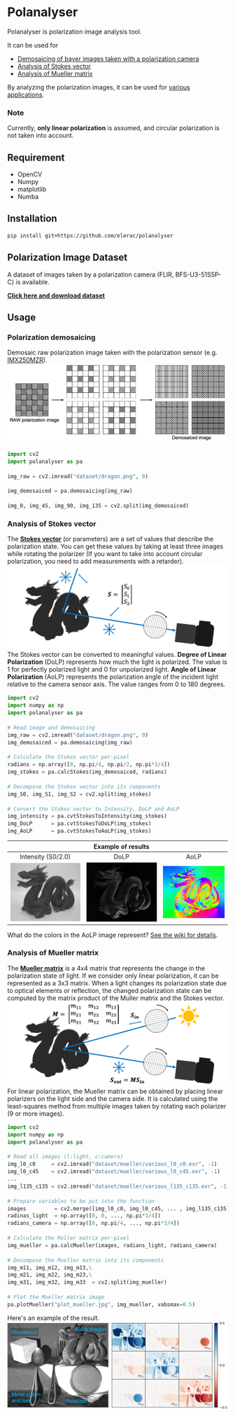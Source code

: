 # Polanalyser
Polanalyser is polarization image analysis tool.

It can be used for 
* [Demosaicing of bayer images taken with a polarization camera](#polarization-demosaicing)
* [Analysis of Stokes vector](#analysis-of-stokes-vector)
* [Analysis of Mueller matrix](#analysis-of-mueller-matrix)

By analyzing the polarization images, it can be used for [various applications](https://github.com/elerac/polanalyser/wiki/Applications-for-Polarization-Image).

### Note
Currently, **only linear polarization** is assumed, and circular polarization is not taken into account.

## Requirement
* OpenCV
* Numpy
* matplotlib
* Numba

## Installation
```sh
pip install git+https://github.com/elerac/polanalyser
```

## Polarization Image Dataset
A dataset of images taken by a polarization camera (FLIR, BFS-U3-51S5P-C) is available.

[**Click here and download dataset**](https://drive.google.com/drive/folders/1vCe9N05to5_McvwyDqxTmLIKz7vRzmbX?usp=sharing)


## Usage
### Polarization demosaicing
Demosaic raw polarization image taken with the polarization sensor (e.g. [IMX250MZR](https://www.sony-semicon.co.jp/e/products/IS/polarization/product.html)).
![](documents/demosaicing.png)
```python
import cv2
import polanalyser as pa

img_raw = cv2.imread("dataset/dragon.png", 0)

img_demosaiced = pa.demosaicing(img_raw)

img_0, img_45, img_90, img_135 = cv2.split(img_demosaiced)
```

### Analysis of Stokes vector
The [**Stokes vector**](https://en.wikipedia.org/wiki/Stokes_parameters) (or parameters) are a set of values that describe the polarization state. You can get these values by taking at least three images while rotating the polarizer (If you want to take into account circular polarization, you need to add measurements with a retarder).
![](documents/stokes_setup.png)
The Stokes vector can be converted to meaningful values. **Degree of Linear Polarization** (DoLP) represents how much the light is polarized. The value is 1 for perfectly polarized light and 0 for unpolarized light. **Angle of Linear Polarization** (AoLP) represents the polarization angle of the incident light relative to the camera sensor axis. The value ranges from 0 to 180 degrees.
```python
import cv2
import numpy as np
import polanalyser as pa

# Read image and demosaicing
img_raw = cv2.imread("dataset/dragon.png", 0)
img_demosaiced = pa.demosaicing(img_raw)

# Calculate the Stokes vector per-pixel
radians = np.array([0, np.pi/4, np.pi/2, np.pi*3/4])
img_stokes = pa.calcStokes(img_demosaiced, radians)

# Decompose the Stokes vector into its components
img_S0, img_S1, img_S2 = cv2.split(img_stokes)

# Convert the Stokes vector to Intensity, DoLP and AoLP
img_intensity = pa.cvtStokesToIntensity(img_stokes)
img_DoLP      = pa.cvtStokesToDoLP(img_stokes)
img_AoLP      = pa.cvtStokesToAoLP(img_stokes)
```

||Example of results | |
|:-:|:-:|:-:|
|Intensity (S0/2.0)|DoLP|AoLP|
|![](documents/dragon_IMX250MZR_intensity.jpg)|![](documents/dragon_IMX250MZR_DoLP.jpg)|![](documents/dragon_IMX250MZR_AoLP.jpg)|

What do the colors in the AoLP image represent? [See the wiki for details](https://github.com/elerac/polanalyser/wiki/How-to-Visualizing-the-AoLP-Image).

### Analysis of Mueller matrix
The [**Mueller matrix**](https://en.wikipedia.org/wiki/Mueller_calculus) is a 4x4 matrix that represents the change in the polarization state of light. If we consider only linear polarization, it can be represented as a 3x3 matrix.
When a light changes its polarization state due to optical elements or reflection, the changed polarization state can be computed by the matrix product of the Muller matrix and the Stokes vector.
![](documents/mueller_setup.png)
For linear polarization, the Mueller matrix can be obtained by placing linear polarizers on the light side and the camera side. It is calculated using the least-squares method from multiple images taken by rotating each polarizer (9 or more images).
```python
import cv2
import numpy as np
import polanalyser as pa

# Read all images (l:light, c:camera)
img_l0_c0     = cv2.imread("dataset/mueller/various_l0_c0.exr", -1)
img_l0_c45    = cv2.imread("dataset/mueller/various_l0_c45.exr", -1)
...
img_l135_c135 = cv2.imread("dataset/mueller/various_l135_c135.exr", -1)

# Prepare variables to be put into the function
images         = cv2.merge([img_l0_c0, img_l0_c45, ... , img_l135_c135])
radinas_light  = np.array([0, 0, ..., np.pi*3/4])
radians_camera = np.array([0, np.pi/4, ..., np.pi*3/4])

# Calculate the Muller matrix per-pixel
img_mueller = pa.calcMueller(images, radians_light, radians_camera)

# Decompose the Mueller matrix into its components
img_m11, img_m12, img_m13,\
img_m21, img_m22, img_m23,\
img_m31, img_m32, img_m33  = cv2.split(img_mueller)

# Plot the Mueller matrix image
pa.plotMueller("plot_mueller.jpg", img_mueller, vabsmax=0.5)
```

Here's an example of the result.
![](documents/mueller_various.jpg)
